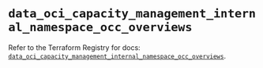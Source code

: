 # `data_oci_capacity_management_internal_namespace_occ_overviews`

Refer to the Terraform Registry for docs: [`data_oci_capacity_management_internal_namespace_occ_overviews`](https://registry.terraform.io/providers/oracle/oci/6.18.0/docs/data-sources/capacity_management_internal_namespace_occ_overviews).
